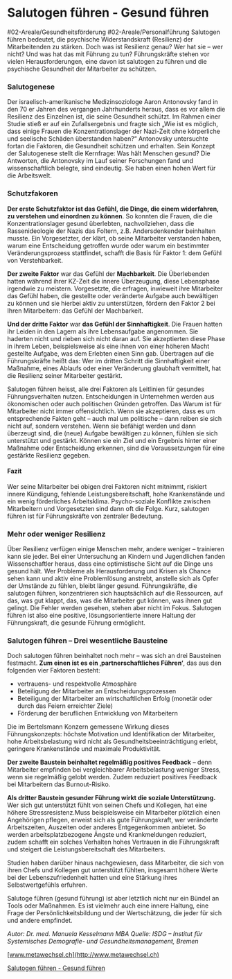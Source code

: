 # Salutogen führen - Gesund führen
#02-Areale/Gesundheitsförderung
#02-Areale/Personalführung
Salutogen führen bedeutet, die psychische Widerstandskraft (Resilienz) der Mitarbeitenden zu stärken. Doch was ist Resilienz genau? Wer hat sie – wer nicht? Und was hat das mit Führung zu tun? Führungskräfte stehen vor vielen Herausforderungen, eine davon ist salutogen zu führen und die psychische Gesundheit der Mitarbeiter zu schützen.

### Salutogenese

Der israelisch-amerikanische Medizinsoziologe Aaron Antonovsky fand in den 70 er Jahren des vergangen Jahrhunderts heraus, dass es vor allem die Resilienz des Einzelnen ist, die seine Gesundheit schützt. Im Rahmen einer Studie stieß er auf ein Zufallsergebnis und fragte sich „Wie ist es möglich, dass einige Frauen die Konzentrationslager der Nazi-Zeit ohne körperliche und seelische Schäden überstanden haben?“
Antonovsky untersuchte fortan die Faktoren, die Gesundheit schützen und erhalten. Sein Konzept der Salutogenese stellt die Kernfrage: Was hält Menschen gesund? Die Antworten, die Antonovsky im Lauf seiner Forschungen fand und wissenschaftlich belegte, sind eindeutig. Sie haben einen hohen Wert für die Arbeitswelt.

### Schutzfakoren

**Der erste Schutzfaktor ist das Gefühl, die Dinge, die einem widerfahren, zu verstehen und einordnen zu können**. So konnten die Frauen, die die Konzentrationslager gesund überlebten, nachvollziehen, dass die Rassenideologie der Nazis das Foltern, z.B. Andersdenkender beinhalten musste. Ein Vorgesetzter, der klärt, ob seine Mitarbeiter verstanden haben, warum eine Entscheidung getroffen wurde oder warum ein bestimmter Veränderungsprozess stattfindet, schafft die Basis für Faktor 1: dem Gefühl von Verstehbarkeit.

**Der zweite Faktor** war das Gefühl der **Machbarkeit**. Die Überlebenden hatten während ihrer KZ-Zeit die innere Überzeugung, diese Lebensphase irgendwie zu meistern. Vorgesetzte, die erfragen, inwieweit ihre Mitarbeiter das Gefühl haben, die gestellte oder veränderte Aufgabe auch bewältigen zu können und sie hierbei aktiv zu unterstützen, fördern den Faktor 2 bei Ihren Mitarbeitern: das Gefühl der Machbarkeit.

**Und der dritte Faktor** war **das Gefühl der Sinnhaftigkeit**. Die Frauen hatten ihr Leiden in den Lagern als ihre Lebensaufgabe angenommen. Sie haderten nicht und rieben sich nicht daran auf. Sie akzeptierten diese Phase in ihrem Leben, beispielsweise als eine ihnen von einer höheren Macht gestellte Aufgabe, was dem Erlebten einen Sinn gab. Übertragen auf die Führungskräfte heißt das: Wer im dritten Schritt die Sinnhaftigkeit einer Maßnahme, eines Ablaufs oder einer Veränderung glaubhaft vermittelt, hat die Resilienz seiner Mitarbeiter gestärkt.

Salutogen führen heisst, alle drei Faktoren als Leitlinien für gesundes Führungsverhalten nutzen. Entscheidungen in Unternehmen werden aus ökonomischen oder auch politischen Gründen getroffen. Das Warum ist für Mitarbeiter nicht immer offensichtlich. Wenn sie akzeptieren, dass es um entsprechende Fakten geht – auch mal um politische – dann reiben sie sich nicht auf, sondern verstehen. Wenn sie befähigt werden und dann überzeugt sind, die (neue) Aufgabe bewältigen zu können, fühlen sie sich unterstützt und gestärkt. Können sie ein Ziel und ein Ergebnis hinter einer Maßnahme oder Entscheidung erkennen, sind die Voraussetzungen für eine gestärkte Resilienz gegeben.

#### Fazit

Wer seine Mitarbeiter bei obigen drei Faktoren nicht mitnimmt, riskiert innere Kündigung, fehlende Leistungsbereitschaft, hohe Krankenstände und ein wenig förderliches Arbeitsklima. Psycho-soziale Konflikte zwischen Mitarbeitern und Vorgesetzten sind dann oft die Folge. Kurz, salutogen führen ist für Führungskräfte von zentraler Bedeutung.

### Mehr oder weniger Resilienz

Über Resilienz verfügen einige Menschen mehr, andere weniger – trainieren kann sie jeder. Bei einer Untersuchung an Kindern und Jugendlichen fanden Wissenschaftler heraus, dass eine optimistische Sicht auf die Dinge uns gesund hält. Wer Probleme als Herausforderung und Krisen als Chance sehen kann und aktiv eine Problemlösung anstrebt, anstelle sich als Opfer der Umstände zu fühlen, bleibt länger gesund. Führungskräfte, die salutogen führen, konzentrieren sich hauptsächlich auf die Ressourcen, auf das, was gut klappt, das, was die Mitarbeiter gut können, was ihnen gut gelingt. Die Fehler werden gesehen, stehen aber nicht im Fokus. Salutogen führen ist also eine positive, lösungsorientierte innere Haltung der Führungskraft, die gesunde Führung ermöglicht.

### Salutogen führen – Drei wesentliche Bausteine

Doch salutogen führen beinhaltet noch mehr – was sich an drei Bausteinen festmacht. **Zum einen ist es ein ‚partnerschaftliches Führen‘**, das aus den folgenden vier Faktoren besteht:

* vertrauens- und respektvolle Atmosphäre
* Beteiligung der Mitarbeiter an Entscheidungsprozessen
* Beteiligung der Mitarbeiter am wirtschaftlichen Erfolg (monetär oder durch das Feiern erreichter Ziele)
* Förderung der beruflichen Entwicklung von Mitarbeitern

Die im Bertelsmann Konzern gemessene Wirkung dieses Führungskonzepts: höchste Motivation und Identifikation der Mitarbeiter, hohe Arbeitsbelastung wird nicht als Gesundheitsbeeinträchtigung erlebt, geringere Krankenstände und maximale Produktivität.

**Der zweite Baustein beinhaltet regelmäßig positives Feedback** – denn Mitarbeiter empfinden bei vergleichbarer Arbeitsbelastung weniger Stress, wenn sie regelmäßig gelobt werden. Zudem reduziert positives Feedback bei Mitarbeitern das Burnout-Risiko.

**Als dritter Baustein gesunder Führung wirkt die soziale Unterstützung.** Wer sich gut unterstützt fühlt von seinen Chefs und Kollegen, hat eine höhere Stressresistenz.Muss beispielsweise ein Mitarbeiter plötzlich einen Angehörigen pflegen, erweist sich als gute Führungskraft, wer veränderte Arbeitszeiten, Auszeiten oder anderes Entgegenkommen anbietet. So werden arbeitsplatzbezogene Ängste und Krankmeldungen reduziert, zudem schafft ein solches Verhalten hohes Vertrauen in die Führungskraft und steigert die Leistungsbereitschaft des Mitarbeiters.

Studien haben darüber hinaus nachgewiesen, dass Mitarbeiter, die sich von ihren Chefs und Kollegen gut unterstützt fühlten, insgesamt höhere Werte bei der Lebenszufriedenheit hatten und eine Stärkung ihres Selbstwertgefühls erfuhren.

Salutoge führen (gesund führung) ist aber letztlich nicht nur ein Bündel an Tools oder Maßnahmen. Es ist vielmehr auch eine innere Haltung, eine Frage der Persönlichkeitsbildung und der Wertschätzung, die jeder für sich und andere empfindet.

*Autor: Dr. med. Manuela Kesselmann MBA*
*Quelle: ISDG – Institut für Systemisches Demografie- und Gesundheitsmanagement, Bremen*

[www.metawechsel.ch](http://www.metawechsel.ch)

[Salutogen führen - Gesund führen](https://www.metawechsel.ch/beitraege/salutogen-fuehren/)